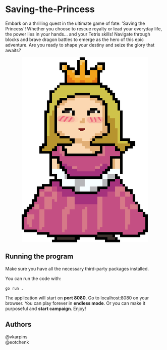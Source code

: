 # Saving-the-Princess

Embark on a thrilling quest in the ultimate game of fate: 'Saving the Princess'! Whether you choose to rescue royalty or lead your everyday life, the power lies in your hands... and your Tetris skills! Navigate through blocks and brave dragon battles to emerge as the hero of this epic adventure. Are you ready to shape your destiny and seize the glory that awaits?

<p align="center">
  <img src="assets/icons/princess_joy.png" alt="princess">
</p>

## Running the program

Make sure you have all the necessary third-party packages installed.

You can run the code with:
```
go run .
```
The application will start on **port 8080**. Go to localhost:8080 on your browser.
You can play forever in **endless mode**.
Or you can make it purposeful and **start campaign**.
Enjoy!

## Authors
@vkarpins \
@eotchenk